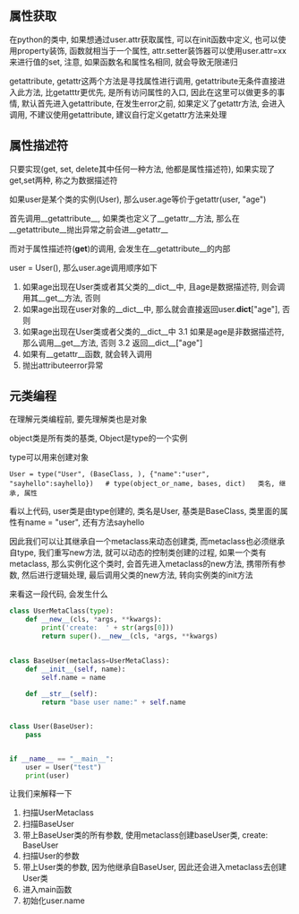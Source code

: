 <!--
 * Author       : ajin
 * Date         : 2020-04-05 12:21:05
 * Description  : 
 * email        : ajin_w@163.com
 * 那曾梦想屠龙的少年，终会变成油腻的中年大叔，端坐于显示器前，从指尖流淌的代码，终会改变整个世界
 -->

## 属性获取
在python的类中, 如果想通过user.attr获取属性, 可以在init函数中定义, 也可以使用property装饰, 函数就相当于一个属性, attr.setter装饰器可以使用user.attr=xx来进行值的set, 注意, 如果函数名和属性名相同, 就会导致无限递归

getattribute, getattr这两个方法是寻找属性进行调用, getattribute无条件直接进入此方法, 比getatttr更优先, 是所有访问属性的入口, 因此在这里可以做更多的事情, 默认首先进入getattribute, 在发生error之前, 如果定义了getattr方法, 会进入调用, 不建议使用getattribute, 建议自行定义getattr方法来处理


## 属性描述符
只要实现(get, set, delete其中任何一种方法, 他都是属性描述符), 如果实现了get,set两种, 称之为数据描述符

如果user是某个类的实例(User), 那么user.age等价于getattr(user, "age")

首先调用__getattribute__, 如果类也定义了__getattr__方法, 那么在__getattribute__抛出异常之前会进__getattr__

而对于属性描述符(__get__)的调用, 会发生在__getattribute__的内部

user = User(), 那么user.age调用顺序如下

1. 如果age出现在User类或者其父类的__dict__中, 且age是数据描述符, 则会调用其__get__方法, 否则
2. 如果age出现在user对象的__dict__中, 那么就会直接返回user.__dict__["age"], 否则
3. 如果age出现在User类或者父类的__dict__中
3.1 如果是age是非数据描述符, 那么调用__get__方法, 否则
3.2 返回__dict__["age"]
4. 如果有__getattr__函数, 就会转入调用
5. 抛出attributeerror异常


## 元类编程
在理解元类编程前, 要先理解类也是对象

object类是所有类的基类, Object是type的一个实例

type可以用来创建对象

`User = type("User", (BaseClass, ), {"name":"user", "sayhello":sayhello})   # type(object_or_name, bases, dict)   类名, 继承, 属性
`

看以上代码, user类是由type创建的, 类名是User, 基类是BaseClass, 类里面的属性有name = "user", 还有方法sayhello

因此我们可以让其继承自一个metaclass来动态创建类, 而metaclass也必须继承自type, 我们重写new方法, 就可以动态的控制类创建的过程, 如果一个类有metaclass, 那么实例化这个类时, 会首先进入metaclass的new方法, 携带所有参数, 然后进行逻辑处理, 最后调用父类的new方法, 转向实例类的init方法

来看这一段代码, 会发生什么
``` python
class UserMetaClass(type):
    def __new__(cls, *args, **kwargs):
        print('create:  ' + str(args[0]))
        return super().__new__(cls, *args, **kwargs)
    

class BaseUser(metaclass=UserMetaClass):
    def __init__(self, name):
        self.name = name
    
    def __str__(self):
        return "base user name:" + self.name


class User(BaseUser):
    pass


if __name__ == "__main__":
    user = User("test")
    print(user)
```

让我们来解释一下
1. 扫描UserMetaclass
2. 扫描BaseUser
3. 带上BaseUser类的所有参数, 使用metaclass创建baseUser类, create:  BaseUser
4. 扫描User的参数
5. 带上User类的参数, 因为他继承自BaseUser, 因此还会进入metaclass去创建User类
5. 进入main函数
6. 初始化user.name
